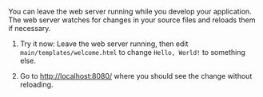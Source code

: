 You can leave the web server running while you develop your application. The web server watches for changes in your source files and reloads them if necessary.

1. Try it now: Leave the web server running, then edit `main/templates/welcome.html` to change `Hello, World!` to something else.

2. Go to [http://localhost:8080/](http://localhost:8080/) where you should see the change without reloading.
